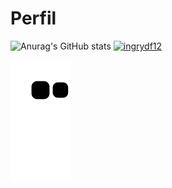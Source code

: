 # Perfil

<!-- <span style="height ">
![Anurag's GitHub stats](https://github-readme-stats.vercel.app/api?username=ingrydf12&show_icons=true&theme=tokyonight)
</span> -->

![Anurag's GitHub stats](https://github-readme-stats.vercel.app/api?username=ingrydf12&show_icons=true&theme=tokyonight)
[![ingrydf12](https://github-readme-stats.vercel.app/api/top-langs/?username=ingrydf12&hide=html&layout=compact=true&theme=tokyonight)](https://github.com/ingrydf12/)
<!-- ![Top Langs](https://github-readme-stats.vercel.app/api/top-langs/?username=ingrydf12&layout=compact&theme=tokyonight) -->
![Snake animation](https://github.com/rafaballerini/rafaballerini/blob/output/github-contribution-grid-snake.svg)
